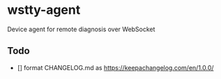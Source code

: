 # wstty-agent

Device agent for remote diagnosis over WebSocket

## Todo

- [] format CHANGELOG.md as https://keepachangelog.com/en/1.0.0/
